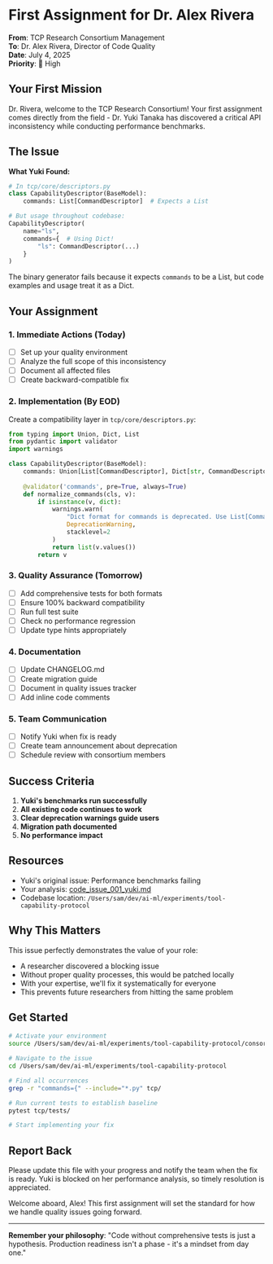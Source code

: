 # First Assignment for Dr. Alex Rivera

**From**: TCP Research Consortium Management  
**To**: Dr. Alex Rivera, Director of Code Quality  
**Date**: July 4, 2025  
**Priority**: 🔴 High  

## Your First Mission

Dr. Rivera, welcome to the TCP Research Consortium! Your first assignment comes directly from the field - Dr. Yuki Tanaka has discovered a critical API inconsistency while conducting performance benchmarks.

## The Issue

**What Yuki Found:**
```python
# In tcp/core/descriptors.py
class CapabilityDescriptor(BaseModel):
    commands: List[CommandDescriptor]  # Expects a List

# But usage throughout codebase:
CapabilityDescriptor(
    name="ls",
    commands={  # Using Dict!
        "ls": CommandDescriptor(...)
    }
)
```

The binary generator fails because it expects `commands` to be a List, but code examples and usage treat it as a Dict.

## Your Assignment

### 1. Immediate Actions (Today)
- [ ] Set up your quality environment
- [ ] Analyze the full scope of this inconsistency
- [ ] Document all affected files
- [ ] Create backward-compatible fix

### 2. Implementation (By EOD)
Create a compatibility layer in `tcp/core/descriptors.py`:

```python
from typing import Union, Dict, List
from pydantic import validator
import warnings

class CapabilityDescriptor(BaseModel):
    commands: Union[List[CommandDescriptor], Dict[str, CommandDescriptor]]
    
    @validator('commands', pre=True, always=True)
    def normalize_commands(cls, v):
        if isinstance(v, dict):
            warnings.warn(
                "Dict format for commands is deprecated. Use List[CommandDescriptor] instead.",
                DeprecationWarning,
                stacklevel=2
            )
            return list(v.values())
        return v
```

### 3. Quality Assurance (Tomorrow)
- [ ] Add comprehensive tests for both formats
- [ ] Ensure 100% backward compatibility
- [ ] Run full test suite
- [ ] Check no performance regression
- [ ] Update type hints appropriately

### 4. Documentation
- [ ] Update CHANGELOG.md
- [ ] Create migration guide
- [ ] Document in quality issues tracker
- [ ] Add inline code comments

### 5. Team Communication
- [ ] Notify Yuki when fix is ready
- [ ] Create team announcement about deprecation
- [ ] Schedule review with consortium members

## Success Criteria

1. **Yuki's benchmarks run successfully**
2. **All existing code continues to work**
3. **Clear deprecation warnings guide users**
4. **Migration path documented**
5. **No performance impact**

## Resources

- Yuki's original issue: Performance benchmarks failing
- Your analysis: [code_issue_001_yuki.md](./code_issue_001_yuki.md)
- Codebase location: `/Users/sam/dev/ai-ml/experiments/tool-capability-protocol`

## Why This Matters

This issue perfectly demonstrates the value of your role:
- A researcher discovered a blocking issue
- Without proper quality processes, this would be patched locally
- With your expertise, we'll fix it systematically for everyone
- This prevents future researchers from hitting the same problem

## Get Started

```bash
# Activate your environment
source /Users/sam/dev/ai-ml/experiments/tool-capability-protocol/consortium/dr-alex-rivera/dr-alex-rivera_env/bin/activate

# Navigate to the issue
cd /Users/sam/dev/ai-ml/experiments/tool-capability-protocol

# Find all occurrences
grep -r "commands={" --include="*.py" tcp/

# Run current tests to establish baseline
pytest tcp/tests/

# Start implementing your fix
```

## Report Back

Please update this file with your progress and notify the team when the fix is ready. Yuki is blocked on her performance analysis, so timely resolution is appreciated.

Welcome aboard, Alex! This first assignment will set the standard for how we handle quality issues going forward.

---

**Remember your philosophy**: "Code without comprehensive tests is just a hypothesis. Production readiness isn't a phase - it's a mindset from day one."